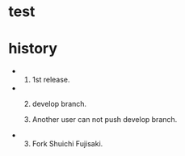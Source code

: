 # test

# history

  - 1. 1st release.

  - 2. develop branch.

    1. Another user can not push develop branch.

  - 3. Fork Shuichi Fujisaki.
